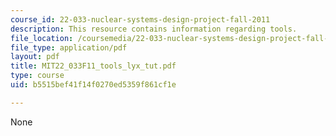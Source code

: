 ```yaml
---
course_id: 22-033-nuclear-systems-design-project-fall-2011
description: This resource contains information regarding tools.
file_location: /coursemedia/22-033-nuclear-systems-design-project-fall-2011/b5515bef41f14f0270ed5359f861cf1e_MIT22_033F11_tools_lyx_tut.pdf
file_type: application/pdf
layout: pdf
title: MIT22_033F11_tools_lyx_tut.pdf
type: course
uid: b5515bef41f14f0270ed5359f861cf1e

---
```

None